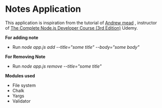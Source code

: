 # Notes Application
This application is inspiration from the tutorial of [Andrew mead](https://github.com/andrewjmead) , instructor of [The Complete Node.js Developer Course (3rd Edition)](https://www.udemy.com/course/the-complete-nodejs-developer-course-2/) Udemy. 
 
**For adding note**    
  
* Run _node app.js add --title="some title" --body="some body"_   
    
**For Removing Note**                    
              
* Run _node app.js remove --title="some title"_     
       
**Modules used**   
* File system
* Chalk
* Yargs
* Validator